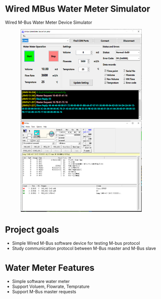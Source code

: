 # Wired MBus Water Meter Simulator
Wired M-Bus Water Meter Device Simulator 

<div align="center">
  <img src="Images/MBus-Water-Meter-Simulator-02.PNG" width="400" height="300" title="hover text">
  <img src="Images/MBus-Master-Test-03.PNG" width="400" height="300"  title="hover text">
</div>


# Project goals
  - Simple Wired M-Bus software device for testing M-bus protocol
  - Study communication protocol between M-Bus master and M-Bus slave

# Water Meter Features
  - Simple software water meter 
  - Support Voluem, Flowrate, Temprature 
  - Support M-Bus master requests 

 
